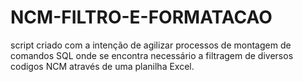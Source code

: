 # NCM-FILTRO-E-FORMATACAO

script criado com a intenção de agilizar processos de montagem de comandos SQL onde se encontra necessário a filtragem de diversos codigos NCM através de uma planilha Excel.
